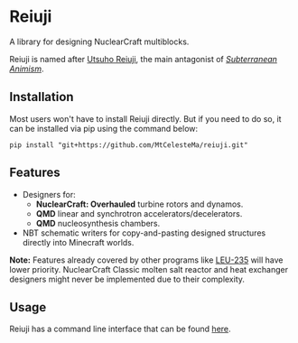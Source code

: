 # Reiuji
A library for designing NuclearCraft multiblocks.

Reiuji is named after [Utsuho Reiuji](https://en.touhouwiki.net/wiki/Utsuho_Reiuji), the main antagonist of [*Subterranean Animism*](https://en.touhouwiki.net/wiki/Subterranean_Animism).

## Installation

Most users won't have to install Reiuji directly. But if you need to do so, it can be installed via pip using the command below:
```shell
pip install "git+https://github.com/MtCelesteMa/reiuji.git"
```

## Features

- Designers for:
  - **NuclearCraft: Overhauled** turbine rotors and dynamos.
  - **QMD** linear and synchrotron accelerators/decelerators.
  - **QMD** nucleosynthesis chambers.
- NBT schematic writers for copy-and-pasting designed structures directly into Minecraft worlds.

**Note:** Features already covered by other programs like [LEU-235](https://leu-235.com/) will have lower priority. NuclearCraft Classic molten salt reactor and heat exchanger designers might never be implemented due to their complexity.

## Usage

Reiuji has a command line interface that can be found [here](https://github.com/MtCelesteMa/reiuji-cli).
